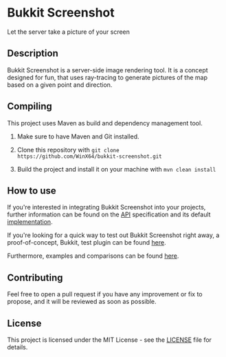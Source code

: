 # Bukkit Screenshot

Let the server take a picture of your screen

## Description

Bukkit Screenshot is a server-side image rendering tool. It is a concept designed for fun, that uses ray-tracing to generate pictures of the map based on a given point and direction.

## Compiling

This project uses Maven as build and dependency management tool.

1. Make sure to have Maven and Git installed.

2. Clone this repository with `git clone https://github.com/WinX64/bukkit-screenshot.git`

3. Build the project and install it on your machine with `mvn clean install`

## How to use

If you're interested in integrating Bukkit Screenshot into your projects, further information can be found on the [API](api) specification and its default [implementation](api).

If you're looking for a quick way to test out Bukkit Screenshot right away, a proof-of-concept, Bukkit, test plugin can be found [here](plugin).

Furthermore, examples and comparisons can be found [here](examples).

## Contributing

Feel free to open a pull request if you have any improvement or fix to propose, and it will be reviewed as soon as possible.

## License

This project is licensed under the MIT License - see the [LICENSE](LICENSE) file for details.